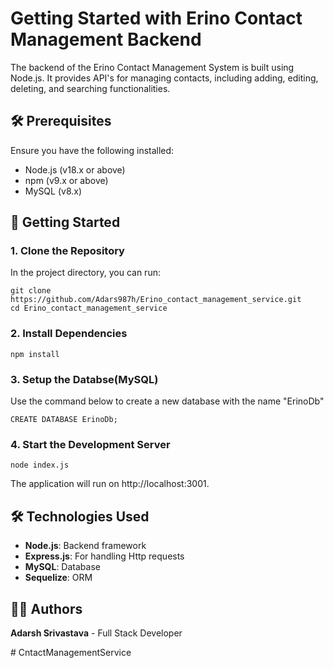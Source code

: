 




# Getting Started with Erino Contact Management Backend

The backend of the Erino Contact Management System is built using Node.js. It provides API's for managing contacts, including adding, editing, deleting, and searching functionalities.

## 🛠 Prerequisites
Ensure you have the following installed:

- Node.js (v18.x or above)
- npm (v9.x or above)
- MySQL (v8.x)

## 🚀 Getting Started
###  1. Clone the Repository

In the project directory, you can run:

``` 
git clone https://github.com/Adars987h/Erino_contact_management_service.git
cd Erino_contact_management_service
```

### 2. Install Dependencies

```
npm install
```

### 3. Setup the Databse(MySQL)
Use the command below to create a new database with the name "ErinoDb"
```
CREATE DATABASE ErinoDb;
```
### 4. Start the Development Server

```
node index.js
```
The application will run on http://localhost:3001.



## 🛠 Technologies Used
- __Node.js__: Backend framework
- __Express.js__: For handling Http requests
- __MySQL__: Database
- __Sequelize__: ORM


## 👨‍💻 Authors
__Adarsh Srivastava__ - Full Stack Developer

#   C n t a c t M a n a g e m e n t S e r v i c e  
 